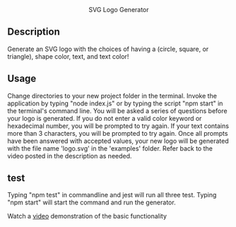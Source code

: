 <div align="center">
 SVG Logo Generator
</div>

## Description 

Generate an SVG logo with the choices of having a (circle, square, or triangle), shape color, text, and text color! 

## Usage 

Change directories to your new project folder in the terminal. Invoke the application by typing "node index.js" or by typing the script "npm start" in the terminal's command line. You will be asked a series of questions before your logo is generated. If you do not enter a valid color keyword or hexadecimal number, you will be prompted to try again. If your text contains more than 3 characters, you will be prompted to try again. Once all prompts have been answered with accepted values, your new logo will be generated with the file name 'logo.svg' in the 'examples' folder. Refer back to the video posted in the description as needed.

## test 
Typing "npm test" in commandline and jest will run all three test. Typing "npm start" will start the command and run the generator. 

Watch a [video](<https://www.redcoolmedia.net/videoonlineconverter/videos/1705012697_Screen%20Recording%202024-01-11%20at%201.46.08%E2%80%AFPM.mp4>) demonstration of the basic functionality
